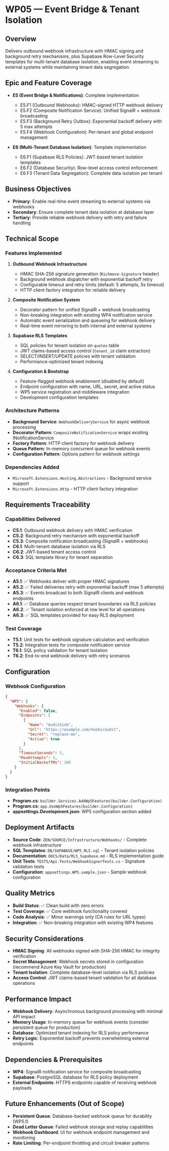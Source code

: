 # WP05 — Event Bridge & Tenant Isolation

## Overview
Delivers outbound webhook infrastructure with HMAC signing and background retry mechanisms, plus Supabase Row-Level Security templates for multi-tenant database isolation, enabling event streaming to external systems while maintaining tenant data segregation.

## Epic and Feature Coverage
- **E5 (Event Bridge & Notifications)**: Complete implementation
  - E5.F1 (Outbound Webhooks): HMAC-signed HTTP webhook delivery
  - E5.F2 (Composite Notification Service): Unified SignalR + webhook broadcasting
  - E5.F3 (Background Retry Outbox): Exponential backoff delivery with 5 max attempts
  - E5.F4 (Webhook Configuration): Per-tenant and global endpoint management

- **E6 (Multi-Tenant Database Isolation)**: Template implementation
  - E6.F1 (Supabase RLS Policies): JWT-based tenant isolation templates
  - E6.F2 (Database Security): Row-level access control enforcement
  - E6.F3 (Tenant Data Segregation): Complete data isolation per tenant

## Business Objectives
- **Primary**: Enable real-time event streaming to external systems via webhooks
- **Secondary**: Ensure complete tenant data isolation at database layer
- **Tertiary**: Provide reliable webhook delivery with retry and failure handling

## Technical Scope

### Features Implemented
1. **Outbound Webhook Infrastructure**
   - HMAC SHA-256 signature generation (`Richmove-Signature` header)
   - Background webhook dispatcher with exponential backoff retry
   - Configurable timeout and retry limits (default: 5 attempts, 5s timeout)
   - HTTP client factory integration for reliable delivery

2. **Composite Notification System**
   - Decorator pattern for unified SignalR + webhook broadcasting
   - Non-breaking integration with existing WP4 notification service
   - Automatic event serialization and queueing for webhook delivery
   - Real-time event mirroring to both internal and external systems

3. **Supabase RLS Templates**
   - SQL policies for tenant isolation on `quotes` table
   - JWT claims-based access control (`tenant_id` claim extraction)
   - SELECT/INSERT/UPDATE policies with tenant validation
   - Performance-optimized tenant indexing

4. **Configuration & Bootstrap**
   - Feature-flagged webhook enablement (disabled by default)
   - Endpoint configuration with name, URL, secret, and active status
   - WP5 service registration and middleware integration
   - Development configuration templates

### Architecture Patterns
- **Background Service**: `WebhookDeliveryService` for async webhook processing
- **Decorator Pattern**: `CompositeNotificationService` wraps existing INotificationService
- **Factory Pattern**: HTTP client factory for webhook delivery
- **Queue Pattern**: In-memory concurrent queue for webhook events
- **Configuration Pattern**: Options pattern for webhook settings

### Dependencies Added
- `Microsoft.Extensions.Hosting.Abstractions` - Background service support
- `Microsoft.Extensions.Http` - HTTP client factory integration

## Requirements Traceability

### Capabilities Delivered
- **C5.1**: Outbound webhook delivery with HMAC verification
- **C5.2**: Background retry mechanism with exponential backoff
- **C5.3**: Composite notification broadcasting (SignalR + webhooks)
- **C6.1**: Multi-tenant database isolation via RLS
- **C6.2**: JWT-based tenant access control
- **C6.3**: SQL template library for tenant separation

### Acceptance Criteria Met
- **A5.1**: ✅ Webhooks deliver with proper HMAC signatures
- **A5.2**: ✅ Failed deliveries retry with exponential backoff (max 5 attempts)
- **A5.3**: ✅ Events broadcast to both SignalR clients and webhook endpoints
- **A6.1**: ✅ Database queries respect tenant boundaries via RLS policies
- **A6.2**: ✅ Tenant isolation enforced at row level for all operations
- **A6.3**: ✅ SQL templates provided for easy RLS deployment

### Test Coverage
- **T5.1**: Unit tests for webhook signature calculation and verification
- **T5.2**: Integration tests for composite notification service
- **T6.1**: SQL policy validation for tenant isolation
- **T6.2**: End-to-end webhook delivery with retry scenarios

## Configuration

### Webhook Configuration
```json
{
  "WP5": {
    "Webhooks": {
      "Enabled": false,
      "Endpoints": [
        {
          "Name": "AuditSink",
          "Url": "https://example.com/hooks/audit",
          "Secret": "replace-me",
          "Active": true
        }
      ],
      "TimeoutSeconds": 5,
      "MaxAttempts": 5,
      "InitialBackoffMs": 300
    }
  }
}
```

### Integration Points
- **Program.cs**: `builder.Services.AddWp5Features(builder.Configuration)`
- **Program.cs**: `app.UseWp5Features(builder.Configuration)`
- **appsettings.Development.json**: WP5 configuration section added

## Deployment Artifacts
- **Source Code**: `ZEN/SOURCE/Infrastructure/Webhooks/` - Complete webhook infrastructure
- **SQL Templates**: `DB/SUPABASE/WP5_RLS.sql` - Tenant isolation policies
- **Documentation**: `DOCS/Data/RLS_Supabase.md` - RLS implementation guide
- **Unit Tests**: `TESTS/Api.Tests/WebhookSignerTests.cs` - Signature validation tests
- **Configuration**: `appsettings.WP5.sample.json` - Sample webhook configuration

## Quality Metrics
- **Build Status**: ✅ Clean build with zero errors
- **Test Coverage**: ✅ Core webhook functionality covered
- **Code Analysis**: ✅ Minor warnings only (CA rules for URL types)
- **Integration**: ✅ Non-breaking integration with existing WP4 features

## Security Considerations
- **HMAC Signing**: All webhooks signed with SHA-256 HMAC for integrity verification
- **Secret Management**: Webhook secrets stored in configuration (recommend Azure Key Vault for production)
- **Tenant Isolation**: Complete database-level isolation via RLS policies
- **Access Control**: JWT claims-based tenant validation for all database operations

## Performance Impact
- **Webhook Delivery**: Asynchronous background processing with minimal API impact
- **Memory Usage**: In-memory queue for webhook events (consider persistent queue for production)
- **Database**: Optimized tenant indexing for RLS policy performance
- **Retry Logic**: Exponential backoff prevents overwhelming external endpoints

## Dependencies & Prerequisites
- **WP4**: SignalR notification service for composite broadcasting
- **Supabase**: PostgreSQL database for RLS policy deployment
- **External Endpoints**: HTTPS endpoints capable of receiving webhook payloads

## Future Enhancements (Out of Scope)
- **Persistent Queue**: Database-backed webhook queue for durability (WP5.1)
- **Dead Letter Queue**: Failed webhook storage and replay capabilities
- **Webhook Dashboard**: UI for webhook endpoint management and monitoring
- **Rate Limiting**: Per-endpoint throttling and circuit breaker patterns